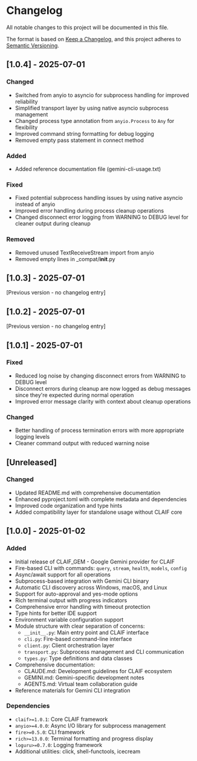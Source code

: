 # Changelog

All notable changes to this project will be documented in this file.

The format is based on [Keep a Changelog](https://keepachangelog.com/en/1.0.0/),
and this project adheres to [Semantic Versioning](https://semver.org/spec/v2.0.0.html).

## [1.0.4] - 2025-07-01

### Changed
- Switched from anyio to asyncio for subprocess handling for improved reliability
- Simplified transport layer by using native asyncio subprocess management
- Changed process type annotation from `anyio.Process` to `Any` for flexibility
- Improved command string formatting for debug logging
- Removed empty pass statement in connect method

### Added
- Added reference documentation file (gemini-cli-usage.txt)

### Fixed
- Fixed potential subprocess handling issues by using native asyncio instead of anyio
- Improved error handling during process cleanup operations
- Changed disconnect error logging from WARNING to DEBUG level for cleaner output during cleanup

### Removed
- Removed unused TextReceiveStream import from anyio
- Removed empty lines in _compat/__init__.py

## [1.0.3] - 2025-07-01

[Previous version - no changelog entry]

## [1.0.2] - 2025-07-01

[Previous version - no changelog entry]

## [1.0.1] - 2025-07-01

### Fixed
- Reduced log noise by changing disconnect errors from WARNING to DEBUG level
- Disconnect errors during cleanup are now logged as debug messages since they're expected during normal operation
- Improved error message clarity with context about cleanup operations

### Changed
- Better handling of process termination errors with more appropriate logging levels
- Cleaner command output with reduced warning noise

## [Unreleased]

### Changed
- Updated README.md with comprehensive documentation
- Enhanced pyproject.toml with complete metadata and dependencies
- Improved code organization and type hints
- Added compatibility layer for standalone usage without CLAIF core

## [1.0.0] - 2025-01-02

### Added
- Initial release of CLAIF_GEM - Google Gemini provider for CLAIF
- Fire-based CLI with commands: `query`, `stream`, `health`, `models`, `config`
- Async/await support for all operations
- Subprocess-based integration with Gemini CLI binary
- Automatic CLI discovery across Windows, macOS, and Linux
- Support for auto-approval and yes-mode options
- Rich terminal output with progress indicators
- Comprehensive error handling with timeout protection
- Type hints for better IDE support
- Environment variable configuration support
- Module structure with clear separation of concerns:
  - `__init__.py`: Main entry point and CLAIF interface
  - `cli.py`: Fire-based command-line interface
  - `client.py`: Client orchestration layer
  - `transport.py`: Subprocess management and CLI communication
  - `types.py`: Type definitions and data classes
- Comprehensive documentation:
  - CLAUDE.md: Development guidelines for CLAIF ecosystem
  - GEMINI.md: Gemini-specific development notes
  - AGENTS.md: Virtual team collaboration guide
- Reference materials for Gemini CLI integration

### Dependencies
- `claif>=1.0.1`: Core CLAIF framework
- `anyio>=4.0.0`: Async I/O library for subprocess management
- `fire>=0.5.0`: CLI framework
- `rich>=13.0.0`: Terminal formatting and progress display
- `loguru>=0.7.0`: Logging framework
- Additional utilities: click, shell-functools, icecream
